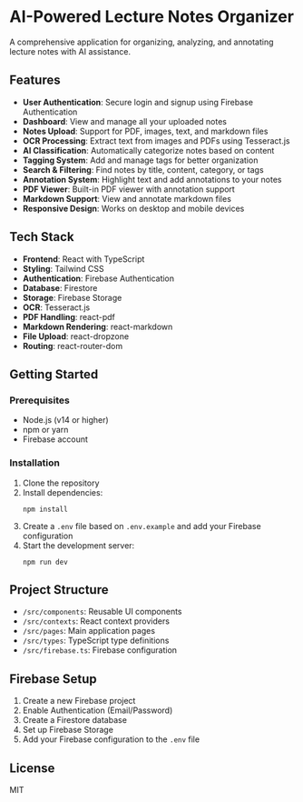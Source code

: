 # AI-Powered Lecture Notes Organizer

A comprehensive application for organizing, analyzing, and annotating lecture notes with AI assistance.

## Features

- **User Authentication**: Secure login and signup using Firebase Authentication
- **Dashboard**: View and manage all your uploaded notes
- **Notes Upload**: Support for PDF, images, text, and markdown files
- **OCR Processing**: Extract text from images and PDFs using Tesseract.js
- **AI Classification**: Automatically categorize notes based on content
- **Tagging System**: Add and manage tags for better organization
- **Search & Filtering**: Find notes by title, content, category, or tags
- **Annotation System**: Highlight text and add annotations to your notes
- **PDF Viewer**: Built-in PDF viewer with annotation support
- **Markdown Support**: View and annotate markdown files
- **Responsive Design**: Works on desktop and mobile devices

## Tech Stack

- **Frontend**: React with TypeScript
- **Styling**: Tailwind CSS
- **Authentication**: Firebase Authentication
- **Database**: Firestore
- **Storage**: Firebase Storage
- **OCR**: Tesseract.js
- **PDF Handling**: react-pdf
- **Markdown Rendering**: react-markdown
- **File Upload**: react-dropzone
- **Routing**: react-router-dom

## Getting Started

### Prerequisites

- Node.js (v14 or higher)
- npm or yarn
- Firebase account

### Installation

1. Clone the repository
2. Install dependencies:
   ```
   npm install
   ```
3. Create a `.env` file based on `.env.example` and add your Firebase configuration
4. Start the development server:
   ```
   npm run dev
   ```

## Project Structure

- `/src/components`: Reusable UI components
- `/src/contexts`: React context providers
- `/src/pages`: Main application pages
- `/src/types`: TypeScript type definitions
- `/src/firebase.ts`: Firebase configuration

## Firebase Setup

1. Create a new Firebase project
2. Enable Authentication (Email/Password)
3. Create a Firestore database
4. Set up Firebase Storage
5. Add your Firebase configuration to the `.env` file

## License

MIT